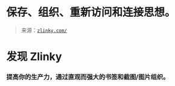 <!--yml

分类：未分类

日期：2024-05-27 14:56:32

-->

# 保存、组织、重新访问和连接思想。

> 来源：[`zlinky.com/`](https://zlinky.com/)

# 发现 Zlinky

### 提高你的生产力，通过直观而强大的书签和截图/图片组织。
